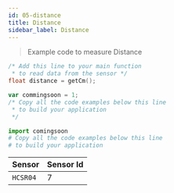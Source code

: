 ```yaml
---
id: 05-distance
title: Distance
sidebar_label: Distance
---
```

> Example code to measure Distance

<!--DOCUSAURUS_CODE_TABS-->
<!--C-->
```c
/* Add this line to your main function 
 * to read data from the sensor */
float distance = getCm();
```
<!--JavaScript-->
```js
var commingsoon = 1;
/* Copy all the code examples below this line
 * to build your application  
 */
```
<!--Python-->
```py
import comingsoon
# Copy all the code examples below this line
# to build your application   
```
<!--END_DOCUSAURUS_CODE_TABS-->


| **Sensor** | **Sensor Id** |
| ------ | ------ | 
| `HCSR04`| 7 |

